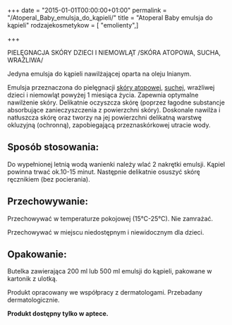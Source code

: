 +++
date = "2015-01-01T00:00:00+01:00"
permalink = "/Atoperal_Baby_emulsja_do_kąpieli/"
title = "Atoperal Baby emulsja do kąpieli"
rodzajekosmetykow = [ "emolienty",]

+++

PIELĘGNACJA SKÓRY DZIECI I NIEMOWLĄT /SKÓRA ATOPOWA, SUCHA, WRAŻLIWA/

Jedyna emulsja do kąpieli nawilżającej oparta na oleju lnianym.

Emulsja przeznaczona do pielęgnacji [skóry atopowej](/atopedia/skóra_atopowa "wikilink"), [suchej](/atopedia/sucha_skóra "wikilink"), wrażliwej dzieci i niemowląt powyżej 1 miesiąca życia. Zapewnia optymalne nawilżenie skóry. Delikatnie oczyszcza skórę (poprzez łagodne substancje absorbujące zanieczyszczenia z powierzchni skóry). Doskonale nawilża i natłuszcza skórę oraz tworzy na jej powierzchni delikatną warstwę okluzyjną (ochronną), zapobiegającą przeznaskórkowej utracie wody.

Sposób stosowania:
------------------

Do wypełnionej letnią wodą wanienki należy wlać 2 nakrętki emulsji. Kąpiel powinna trwać ok.10-15 minut. Następnie delikatnie osuszyć skórę ręcznikiem (bez pocierania).

Przechowywanie:
---------------

Przechowywać w temperaturze pokojowej (15°C-25°C). Nie zamrażać.

Przechowywać w miejscu niedostępnym i niewidocznym dla dzieci.

Opakowanie:
-----------

Butelka zawierająca 200 ml lub 500 ml emulsji do kąpieli, pakowane w kartonik z ulotką.

Produkt opracowany we współpracy z dermatologami. Przebadany dermatologicznie.

**Produkt dostępny tylko w aptece.**
